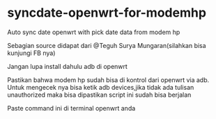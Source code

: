 # syncdate-openwrt-for-modemhp
Auto sync date openwrt with pick date data from modem hp

Sebagian source didapat dari @Teguh Surya Mungaran(silahkan bisa kunjungi FB nya)

Jangan lupa install dahulu adb di openwrt

Pastikan bahwa modem hp sudah bisa di kontrol dari openwrt via adb. Untuk mengecek nya bisa ketik adb devices,jika tidak ada tulisan unauthorized maka bisa dipastikan script ini sudah bisa berjalan 

Paste command ini di terminal openwrt anda
